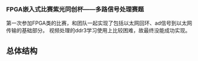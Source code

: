 ### FPGA嵌入式比赛紫光同创杯——多路信号处理赛题
第一次参加FPGA类的比赛，和团队一起实现了包括以太网回环、ad信号到以太网传输的基础部分。
视频处理的ddr3学习使用上比较困难，故最终没能成功实现。
## 总体结构
